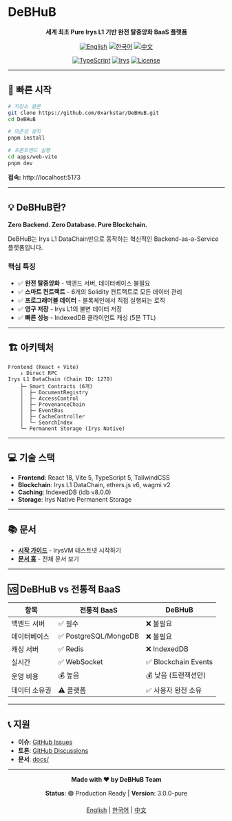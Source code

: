 # DeBHuB

<div align="center">

**세계 최초 Pure Irys L1 기반 완전 탈중앙화 BaaS 플랫폼**

[![English](https://img.shields.io/badge/lang-English-blue.svg)](README.en.md)
[![한국어](https://img.shields.io/badge/lang-한국어-red.svg)](README.ko.md)
[![中文](https://img.shields.io/badge/lang-中文-green.svg)](README.zh.md)

[![TypeScript](https://img.shields.io/badge/TypeScript-5.0+-blue.svg)](https://www.typescriptlang.org/)
[![Irys](https://img.shields.io/badge/Irys-L1%20DataChain-purple.svg)](https://irys.xyz/)
[![License](https://img.shields.io/badge/license-MIT-blue.svg)](LICENSE)

</div>

---

## 🚀 빠른 시작

```bash
# 저장소 클론
git clone https://github.com/0xarkstar/DeBHuB.git
cd DeBHuB

# 의존성 설치
pnpm install

# 프론트엔드 실행
cd apps/web-vite
pnpm dev
```

**접속:** http://localhost:5173

---

## 💡 DeBHuB란?

**Zero Backend. Zero Database. Pure Blockchain.**

DeBHuB는 Irys L1 DataChain만으로 동작하는 혁신적인 Backend-as-a-Service 플랫폼입니다.

### 핵심 특징

- ✅ **완전 탈중앙화** - 백엔드 서버, 데이터베이스 불필요
- ✅ **스마트 컨트랙트** - 6개의 Solidity 컨트랙트로 모든 데이터 관리
- ✅ **프로그래머블 데이터** - 블록체인에서 직접 실행되는 로직
- ✅ **영구 저장** - Irys L1의 불변 데이터 저장
- ✅ **빠른 성능** - IndexedDB 클라이언트 캐싱 (5분 TTL)

---

## 🏗️ 아키텍처

```
Frontend (React + Vite)
    ↓ Direct RPC
Irys L1 DataChain (Chain ID: 1270)
    ├─ Smart Contracts (6개)
    │  ├─ DocumentRegistry
    │  ├─ AccessControl
    │  ├─ ProvenanceChain
    │  ├─ EventBus
    │  ├─ CacheController
    │  └─ SearchIndex
    └─ Permanent Storage (Irys Native)
```

---

## 💻 기술 스택

- **Frontend**: React 18, Vite 5, TypeScript 5, TailwindCSS
- **Blockchain**: Irys L1 DataChain, ethers.js v6, wagmi v2
- **Caching**: IndexedDB (idb v8.0.0)
- **Storage**: Irys Native Permanent Storage

---

## 📚 문서

- **[시작 가이드](./docs/guides/USER_GUIDE_NEXT_STEPS.md)** - IrysVM 테스트넷 시작하기
- **[문서 홈](./docs)** - 전체 문서 보기

---

## 🆚 DeBHuB vs 전통적 BaaS

| 항목 | 전통적 BaaS | DeBHuB |
|------|-------------|---------|
| 백엔드 서버 | ✅ 필수 | ❌ 불필요 |
| 데이터베이스 | ✅ PostgreSQL/MongoDB | ❌ 불필요 |
| 캐싱 서버 | ✅ Redis | ❌ IndexedDB |
| 실시간 | ✅ WebSocket | ✅ Blockchain Events |
| 운영 비용 | 💰 높음 | 💰 낮음 (트랜잭션만) |
| 데이터 소유권 | ⚠️ 플랫폼 | ✅ 사용자 완전 소유 |

---

## 📞 지원

- **이슈**: [GitHub Issues](https://github.com/0xarkstar/DeBHuB/issues)
- **토론**: [GitHub Discussions](https://github.com/0xarkstar/DeBHuB/discussions)
- **문서**: [docs/](./docs)

---

<div align="center">

**Made with ❤️ by DeBHuB Team**

**Status**: 🟢 Production Ready | **Version**: 3.0.0-pure

[English](README.en.md) | [한국어](README.ko.md) | [中文](README.zh.md)

</div>
